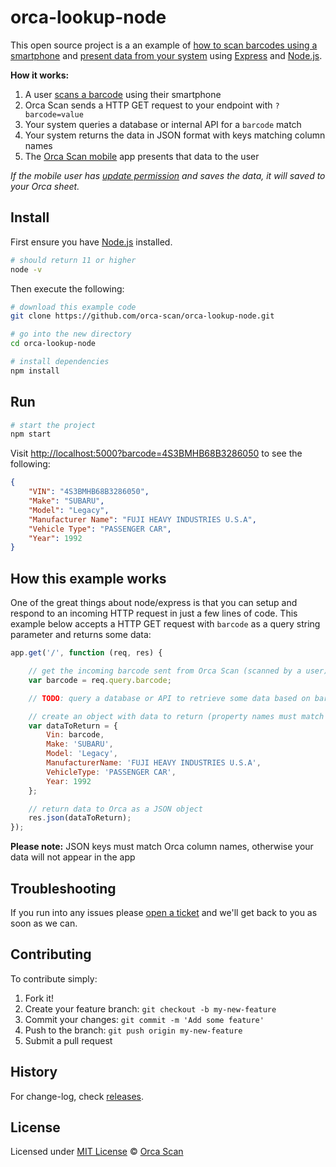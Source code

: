 # orca-lookup-node

This open source project is a an example of [how to scan barcodes using a smartphone](https://orcascan.com/mobile) and [present data from your system](https://orcascan.com/docs/api/lookup-url) using [Express](https://expressjs.com/) and [Node.js](https://nodejs.org/en/about/).

**How it works:**

1. A user [scans a barcode](https://orcascan.com/mobile) using their smartphone
2. Orca Scan sends a HTTP GET request to your endpoint with `?barcode=value`
3. Your system queries a database or internal API for a `barcode` match
4. Your system returns the data in JSON format with keys matching column names
5. The [Orca Scan mobile](https://orcascan.com/mobile) app presents that data to the user

*If the mobile user has [update permission](https://orcascan.com/docs/getting-started/adding-users#selecting-user-permissions) and saves the data, it will saved to your Orca sheet.*

## Install

First ensure you have [Node.js](https://nodejs.org/en/download/) installed.

```bash
# should return 11 or higher
node -v
```

Then execute the following:

```bash
# download this example code
git clone https://github.com/orca-scan/orca-lookup-node.git

# go into the new directory
cd orca-lookup-node

# install dependencies
npm install
```

## Run

```bash
# start the project
npm start
```

Visit [http://localhost:5000?barcode=4S3BMHB68B3286050](http://localhost:5000?barcode=4S3BMHB68B3286050) to see the following:

```json
{
    "VIN": "4S3BMHB68B3286050",
    "Make": "SUBARU",
    "Model": "Legacy",
    "Manufacturer Name": "FUJI HEAVY INDUSTRIES U.S.A",
    "Vehicle Type": "PASSENGER CAR",
    "Year": 1992
}
```

## How this example works

One of the great things about node/express is that you can setup and respond to an incoming HTTP request in just a few lines of code. This example below accepts a HTTP GET request with `barcode` as a query string parameter and returns some data:

```js
app.get('/', function (req, res) {

    // get the incoming barcode sent from Orca Scan (scanned by a user)
    var barcode = req.query.barcode;

    // TODO: query a database or API to retrieve some data based on barcode value

    // create an object with data to return (property names must match Orca column names)
    var dataToReturn = {
        Vin: barcode,
        Make: 'SUBARU',
        Model: 'Legacy',
        ManufacturerName: 'FUJI HEAVY INDUSTRIES U.S.A',
        VehicleType: 'PASSENGER CAR',
        Year: 1992
    };

    // return data to Orca as a JSON object
    res.json(dataToReturn);
});
```

**Please note:** JSON keys must match Orca column names, otherwise your data will not appear in the app

## Troubleshooting

If you run into any issues please [open a ticket](https://github.com/orca-scan/orca-lookup-node/issues) and we'll get back to you as soon as we can.

## Contributing

To contribute simply:

1. Fork it!
2. Create your feature branch: `git checkout -b my-new-feature`
3. Commit your changes: `git commit -m 'Add some feature'`
4. Push to the branch: `git push origin my-new-feature`
5. Submit a pull request

## History

For change-log, check [releases](https://github.com/orca-scan/orca-lookup-node/releases).

## License

Licensed under [MIT License](LICENSE) &copy; [Orca Scan](https://orcascan.com)